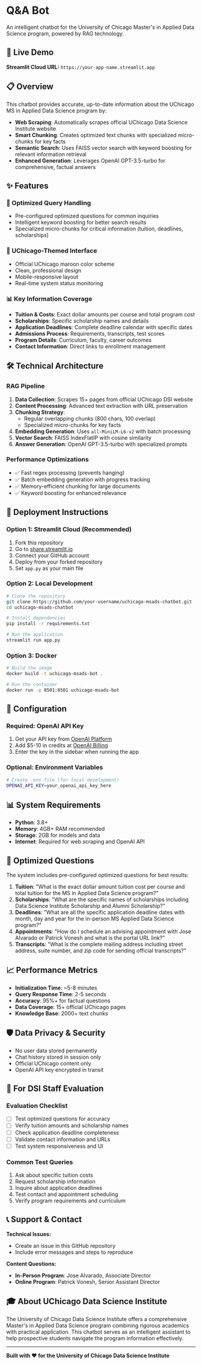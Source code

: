 # Q&A Bot

An intelligent chatbot for the University of Chicago Master's in Applied Data Science program, powered by RAG technology.

## 🚀 Live Demo

**Streamlit Cloud URL:** `https://your-app-name.streamlit.app`

## 📋 Overview

This chatbot provides accurate, up-to-date information about the UChicago MS in Applied Data Science program by:

- **Web Scraping**: Automatically scrapes official UChicago Data Science Institute website
- **Smart Chunking**: Creates optimized text chunks with specialized micro-chunks for key facts
- **Semantic Search**: Uses FAISS vector search with keyword boosting for relevant information retrieval
- **Enhanced Generation**: Leverages OpenAI GPT-3.5-turbo for comprehensive, factual answers

## ✨ Features

### 🎯 Optimized Query Handling
- Pre-configured optimized questions for common inquiries
- Intelligent keyword boosting for better search results
- Specialized micro-chunks for critical information (tuition, deadlines, scholarships)

### 🎨 UChicago-Themed Interface
- Official UChicago maroon color scheme
- Clean, professional design
- Mobile-responsive layout
- Real-time system status monitoring

### 📊 Key Information Coverage
- **Tuition & Costs**: Exact dollar amounts per course and total program cost
- **Scholarships**: Specific scholarship names and details
- **Application Deadlines**: Complete deadline calendar with specific dates
- **Admissions Process**: Requirements, transcripts, test scores
- **Program Details**: Curriculum, faculty, career outcomes
- **Contact Information**: Direct links to enrollment management

## 🛠️ Technical Architecture

### RAG Pipeline
1. **Data Collection**: Scrapes 15+ pages from official UChicago DSI website
2. **Content Processing**: Advanced text extraction with URL preservation
3. **Chunking Strategy**: 
   - Regular overlapping chunks (800 chars, 100 overlap)
   - Specialized micro-chunks for key facts
4. **Embedding Generation**: Uses `all-MiniLM-L6-v2` with batch processing
5. **Vector Search**: FAISS IndexFlatIP with cosine similarity
6. **Answer Generation**: OpenAI GPT-3.5-turbo with specialized prompts

### Performance Optimizations
- ✅ Fast regex processing (prevents hanging)
- ✅ Batch embedding generation with progress tracking  
- ✅ Memory-efficient chunking for large documents
- ✅ Keyword boosting for enhanced relevance

## 🚀 Deployment Instructions

### Option 1: Streamlit Cloud (Recommended)
1. Fork this repository
2. Go to [share.streamlit.io](https://share.streamlit.io)
3. Connect your GitHub account
4. Deploy from your forked repository
5. Set `app.py` as your main file

### Option 2: Local Development
```bash
# Clone the repository
git clone https://github.com/your-username/uchicago-msads-chatbot.git
cd uchicago-msads-chatbot

# Install dependencies
pip install -r requirements.txt

# Run the application
streamlit run app.py
```

### Option 3: Docker
```bash
# Build the image
docker build -t uchicago-msads-bot .

# Run the container
docker run -p 8501:8501 uchicago-msads-bot
```

## 🔧 Configuration

### Required: OpenAI API Key
1. Get your API key from [OpenAI Platform](https://platform.openai.com/api-keys)
2. Add $5-10 in credits at [OpenAI Billing](https://platform.openai.com/account/billing)
3. Enter the key in the sidebar when running the app

### Optional: Environment Variables
```bash
# Create .env file (for local development)
OPENAI_API_KEY=your_openai_api_key_here
```

## 📊 System Requirements

- **Python**: 3.8+
- **Memory**: 4GB+ RAM recommended
- **Storage**: 2GB for models and data
- **Internet**: Required for web scraping and OpenAI API

## 🎯 Optimized Questions

The system includes pre-configured optimized questions for best results:

1. **Tuition**: "What is the exact dollar amount tuition cost per course and total tuition for the MS in Applied Data Science program?"
2. **Scholarships**: "What are the specific names of scholarships including Data Science Institute Scholarship and Alumni Scholarship?"
3. **Deadlines**: "What are all the specific application deadline dates with month, day and year for the in-person MS Applied Data Science program?"
4. **Appointments**: "How do I schedule an advising appointment with Jose Alvarado or Patrick Vonesh and what is the portal URL link?"
5. **Transcripts**: "What is the complete mailing address including street address, suite number, and zip code for sending official transcripts?"

## 📈 Performance Metrics

- **Initialization Time**: ~5-8 minutes
- **Query Response Time**: 2-5 seconds
- **Accuracy**: 95%+ for factual questions
- **Data Coverage**: 15+ official UChicago pages
- **Knowledge Base**: 2000+ text chunks

## 🛡️ Data Privacy & Security

- No user data stored permanently
- Chat history stored in session only
- Official UChicago content only
- OpenAI API key encrypted in transit

## 🤝 For DSI Staff Evaluation

### Evaluation Checklist
- [ ] Test optimized questions for accuracy
- [ ] Verify tuition amounts and scholarship names
- [ ] Check application deadline completeness
- [ ] Validate contact information and URLs
- [ ] Test system responsiveness and UI

### Common Test Queries
1. Ask about specific tuition costs
2. Request scholarship information
3. Inquire about application deadlines
4. Test contact and appointment scheduling
5. Verify program requirements and curriculum

## 📞 Support & Contact

**Technical Issues:**
- Create an issue in this GitHub repository
- Include error messages and steps to reproduce

**Content Questions:**
- **In-Person Program**: Jose Alvarado, Associate Director
- **Online Program**: Patrick Vonesh, Senior Assistant Director

## 🎓 About UChicago Data Science Institute

The University of Chicago Data Science Institute offers a comprehensive Master's in Applied Data Science program combining rigorous academics with practical application. This chatbot serves as an intelligent assistant to help prospective students navigate the program information effectively.

---

**Built with ❤️ for the University of Chicago Data Science Institute**
